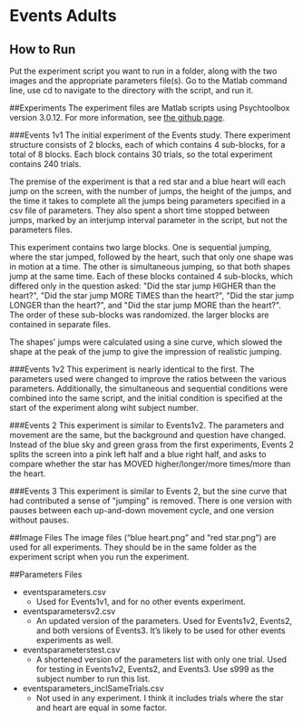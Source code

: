 # Events Adults

## How to Run
Put the experiment script you want to run in a folder, along with the two images and the appropriate parameters file(s). Go to the Matlab command line, use cd to navigate to the directory with the script, and run it.

##Experiments
The experiment files are Matlab scripts using Psychtoolbox version 3.0.12. For more information, see [the github page](https://github.com/Psychtoolbox-3/Psychtoolbox-3).

###Events 1v1
The initial experiment of the Events study. There experiment structure consists of 2 blocks, each of which contains 4 sub-blocks, for a total of 8 blocks. Each block contains 30 trials, so the total experiment contains 240 trials.

The premise of the experiment is that a red star and a blue heart will each jump on the screen, with the number of jumps, the height of the jumps, and the time it takes to complete all the jumps being parameters specified in a csv file of parameters. They also spent a short time stopped between jumps, marked by an interjump interval parameter in the script, but not the parameters files.

This experiment contains two large blocks. One is sequential jumping, where the star jumped, followed by the heart, such that only one shape was in motion at a time. The other is simultaneous jumping, so that both shapes jump at the same time. Each of these blocks contained 4 sub-blocks, which differed only in the question asked: "Did the star jump HIGHER than the heart?", "Did the star jump MORE TIMES than the heart?", "Did the star jump LONGER than the heart?", and "Did the star jump MORE than the heart?". The order of these sub-blocks was randomized. the larger blocks are contained in separate files.

The shapes' jumps were calculated using a sine curve, which slowed the shape at the peak of the jump to give the impression of realistic jumping.

###Events 1v2
This experiment is nearly identical to the first. The parameters used were changed to improve the ratios between the various parameters. Additionally, the simultaneous and sequential conditions were combined into the same script, and the initial condition is specified at the start of the experiment along wiht subject number.

###Events 2
This experiment is similar to Events1v2. The parameters and movement are the same, but the background and question have changed. Instead of the blue sky and green grass from the first experiments, Events 2 splits the screen into a pink left half and a blue right half, and asks to compare whether the star has MOVED higher/longer/more times/more than the heart.

###Events 3
This experiment is similar to Events 2, but the sine curve that had contributed a sense of "jumping" is removed. There is one version with pauses between each up-and-down movement cycle, and one version without pauses.

##Image Files
The image files (“blue heart.png” and “red star.png”) are used for all experiments. They should be in the same folder as the experiment script when you run the experiment.

##Parameters Files
* eventsparameters.csv
  * Used for Events1v1, and for no other events experiment.
* eventsparametersv2.csv
  * An updated version of the parameters. Used for Events1v2, Events2, and both versions of Events3. It’s likely to be used for other events experiments as well.
* eventsparameterstest.csv
  * A shortened version of the parameters list with only one trial. Used for testing in Events1v2, Events2, and Events3. Use s999 as the subject number to run this list.
* eventsparameters_inclSameTrials.csv
  * Not used in any experiment. I think it includes trials where the star and heart are equal in some factor.

